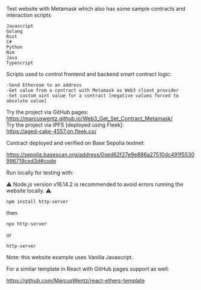 Test website with Metamask which also has some sample contracts and interaction scripts

```
Javascript
Golang
Rust
C#
Python
Nim
Java
Typescript
```

Scripts used to control frontend and backend smart contract logic:
```
-Send Ethereum to an address
-Get value from a contract with Metamask as Web3 client provider
-Set custom uint value for a contract [negative values forced to absolute value]
```
Try the project via GitHub pages:\
https://marcuswentz.github.io/Web3_Get_Set_Contract_Metamask/ \
Try the project via IPFS [deployed using Fleek]:\
https://aged-cake-4557.on.fleek.co/ 

Contract deployed and verified on Base Sepolia testnet: 

https://sepolia.basescan.org/address/0xed62f27e9e886a27510dc491f5530996719ced3d#code

Run locally for testing with:

⚠️ Node.js version v16.14.2 is recommended to avoid errors running the website locally. ⚠️
```shell
npm install http-server
```
then
```shell
npx http-server
```
or
```shell
http-server
```
Note: this website example uses Vanilla Javascript.

For a similar template in React with GitHub pages support as well:

https://github.com/MarcusWentz/react-ethers-template
